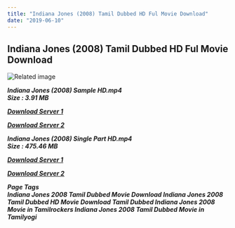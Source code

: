 ```yaml
---
title: "Indiana Jones (2008) Tamil Dubbed HD Ful Movie Download"
date: "2019-06-10"
---
```


## Indiana Jones (2008) Tamil Dubbed HD Ful Movie Download

![Related image](https://static1.squarespace.com/static/54340dc0e4b0dbdd49fecf22/t/572cd365c2ea5104e50ca969/1462555498282/) 

_**Indiana Jones (2008) Sample HD.mp4  
Size : 3.91 MB**_

[_**Download Server 1**_](http://du.wetransfer.vip/files/Tamil{c159298fb141cbadc7232f68964181f47c3dba5abf1fc31c2462b14f0846cd70}20Dubbed{c159298fb141cbadc7232f68964181f47c3dba5abf1fc31c2462b14f0846cd70}20Movies/Tamil{c159298fb141cbadc7232f68964181f47c3dba5abf1fc31c2462b14f0846cd70}20Dubbed{c159298fb141cbadc7232f68964181f47c3dba5abf1fc31c2462b14f0846cd70}20Collections/Indiana{c159298fb141cbadc7232f68964181f47c3dba5abf1fc31c2462b14f0846cd70}20Jones{c159298fb141cbadc7232f68964181f47c3dba5abf1fc31c2462b14f0846cd70}20Duology{c159298fb141cbadc7232f68964181f47c3dba5abf1fc31c2462b14f0846cd70}20Collections/Indiana{c159298fb141cbadc7232f68964181f47c3dba5abf1fc31c2462b14f0846cd70}20Jones{c159298fb141cbadc7232f68964181f47c3dba5abf1fc31c2462b14f0846cd70}20(2008)/Indiana{c159298fb141cbadc7232f68964181f47c3dba5abf1fc31c2462b14f0846cd70}20Jones{c159298fb141cbadc7232f68964181f47c3dba5abf1fc31c2462b14f0846cd70}20(2008){c159298fb141cbadc7232f68964181f47c3dba5abf1fc31c2462b14f0846cd70}20Sample{c159298fb141cbadc7232f68964181f47c3dba5abf1fc31c2462b14f0846cd70}20HD.mp4)

[_**Download Server 2**_](http://du.wetransfer.vip/files/Tamil{c159298fb141cbadc7232f68964181f47c3dba5abf1fc31c2462b14f0846cd70}20Dubbed{c159298fb141cbadc7232f68964181f47c3dba5abf1fc31c2462b14f0846cd70}20Movies/Tamil{c159298fb141cbadc7232f68964181f47c3dba5abf1fc31c2462b14f0846cd70}20Dubbed{c159298fb141cbadc7232f68964181f47c3dba5abf1fc31c2462b14f0846cd70}20Collections/Indiana{c159298fb141cbadc7232f68964181f47c3dba5abf1fc31c2462b14f0846cd70}20Jones{c159298fb141cbadc7232f68964181f47c3dba5abf1fc31c2462b14f0846cd70}20Duology{c159298fb141cbadc7232f68964181f47c3dba5abf1fc31c2462b14f0846cd70}20Collections/Indiana{c159298fb141cbadc7232f68964181f47c3dba5abf1fc31c2462b14f0846cd70}20Jones{c159298fb141cbadc7232f68964181f47c3dba5abf1fc31c2462b14f0846cd70}20(2008)/Indiana{c159298fb141cbadc7232f68964181f47c3dba5abf1fc31c2462b14f0846cd70}20Jones{c159298fb141cbadc7232f68964181f47c3dba5abf1fc31c2462b14f0846cd70}20(2008){c159298fb141cbadc7232f68964181f47c3dba5abf1fc31c2462b14f0846cd70}20Sample{c159298fb141cbadc7232f68964181f47c3dba5abf1fc31c2462b14f0846cd70}20HD.mp4)

_**Indiana Jones (2008) Single Part HD.mp4  
Size : 475.46 MB**_

[_**Download Server 1**_](http://du.wetransfer.vip/files/Tamil{c159298fb141cbadc7232f68964181f47c3dba5abf1fc31c2462b14f0846cd70}20Dubbed{c159298fb141cbadc7232f68964181f47c3dba5abf1fc31c2462b14f0846cd70}20Movies/Tamil{c159298fb141cbadc7232f68964181f47c3dba5abf1fc31c2462b14f0846cd70}20Dubbed{c159298fb141cbadc7232f68964181f47c3dba5abf1fc31c2462b14f0846cd70}20Collections/Indiana{c159298fb141cbadc7232f68964181f47c3dba5abf1fc31c2462b14f0846cd70}20Jones{c159298fb141cbadc7232f68964181f47c3dba5abf1fc31c2462b14f0846cd70}20Duology{c159298fb141cbadc7232f68964181f47c3dba5abf1fc31c2462b14f0846cd70}20Collections/Indiana{c159298fb141cbadc7232f68964181f47c3dba5abf1fc31c2462b14f0846cd70}20Jones{c159298fb141cbadc7232f68964181f47c3dba5abf1fc31c2462b14f0846cd70}20(2008)/Indiana{c159298fb141cbadc7232f68964181f47c3dba5abf1fc31c2462b14f0846cd70}20Jones{c159298fb141cbadc7232f68964181f47c3dba5abf1fc31c2462b14f0846cd70}20(2008){c159298fb141cbadc7232f68964181f47c3dba5abf1fc31c2462b14f0846cd70}20Single{c159298fb141cbadc7232f68964181f47c3dba5abf1fc31c2462b14f0846cd70}20Part{c159298fb141cbadc7232f68964181f47c3dba5abf1fc31c2462b14f0846cd70}20HD.mp4)

[_**Download Server 2**_](http://du.wetransfer.vip/files/Tamil{c159298fb141cbadc7232f68964181f47c3dba5abf1fc31c2462b14f0846cd70}20Dubbed{c159298fb141cbadc7232f68964181f47c3dba5abf1fc31c2462b14f0846cd70}20Movies/Tamil{c159298fb141cbadc7232f68964181f47c3dba5abf1fc31c2462b14f0846cd70}20Dubbed{c159298fb141cbadc7232f68964181f47c3dba5abf1fc31c2462b14f0846cd70}20Collections/Indiana{c159298fb141cbadc7232f68964181f47c3dba5abf1fc31c2462b14f0846cd70}20Jones{c159298fb141cbadc7232f68964181f47c3dba5abf1fc31c2462b14f0846cd70}20Duology{c159298fb141cbadc7232f68964181f47c3dba5abf1fc31c2462b14f0846cd70}20Collections/Indiana{c159298fb141cbadc7232f68964181f47c3dba5abf1fc31c2462b14f0846cd70}20Jones{c159298fb141cbadc7232f68964181f47c3dba5abf1fc31c2462b14f0846cd70}20(2008)/Indiana{c159298fb141cbadc7232f68964181f47c3dba5abf1fc31c2462b14f0846cd70}20Jones{c159298fb141cbadc7232f68964181f47c3dba5abf1fc31c2462b14f0846cd70}20(2008){c159298fb141cbadc7232f68964181f47c3dba5abf1fc31c2462b14f0846cd70}20Single{c159298fb141cbadc7232f68964181f47c3dba5abf1fc31c2462b14f0846cd70}20Part{c159298fb141cbadc7232f68964181f47c3dba5abf1fc31c2462b14f0846cd70}20HD.mp4)

_**Page Tags  
Indiana Jones 2008 Tamil Dubbed Movie Download Indiana Jones 2008 Tamil Dubbed HD Movie Download Tamil Dubbed Indiana Jones 2008 Movie in Tamilrockers Indiana Jones 2008 Tamil Dubbed Movie in Tamilyogi**_
